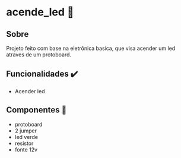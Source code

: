 # acende_led :high_brightness:


## Sobre

Projeto feito com base na eletrônica basica, que visa acender um led atraves de um protoboard.

## Funcionalidades :heavy_check_mark:

- Acender led

## Componentes :hammer:

- protoboard
- 2 jumper
- led verde
- resistor
- fonte 12v 
